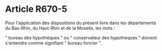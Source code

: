 # Article R670-5

Pour l'application des dispositions du présent livre dans les départements du Bas-Rhin, du Haut-Rhin et de la Moselle, les mots :

" bureau des hypothèques " ou " conservateur des hypothèques " doivent s'entendre comme signifiant " bureau foncier ".